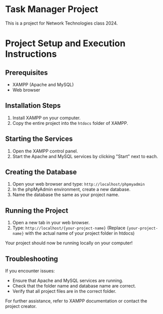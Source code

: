 # Task Manager Project
This is a project for Network Technologies class 2024.

# Project Setup and Execution Instructions

## Prerequisites

- XAMPP (Apache and MySQL)
- Web browser

## Installation Steps

1. Install XAMPP on your computer.
2. Copy the entire project into the `htdocs` folder of XAMPP.

## Starting the Services

1. Open the XAMPP control panel.
2. Start the Apache and MySQL services by clicking "Start" next to each.

## Creating the Database

1. Open your web browser and type: `http://localhost/phpmyadmin`
2. In the phpMyAdmin environment, create a new database.
3. Name the database the same as your project name.

## Running the Project

1. Open a new tab in your web browser.
2. Type: `http://localhost/{your-project-name}`
   (Replace `{your-project-name}` with the actual name of your project folder in htdocs)

Your project should now be running locally on your computer!

## Troubleshooting

If you encounter issues:
- Ensure that Apache and MySQL services are running.
- Check that the folder name and database name are correct.
- Verify that all project files are in the correct folder.

For further assistance, refer to XAMPP documentation or contact the project creator.
